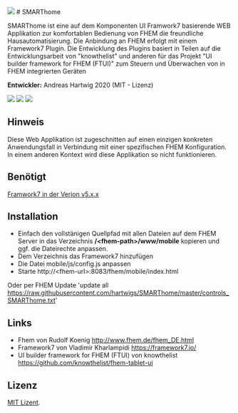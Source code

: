 ![](https://hartwiga.github.io/SMARThome/favicon-96x96.png) # SMARThome

SMARThome ist eine auf dem Komponenten UI Framwork7 basierende WEB Applikation zur komfortablen Bedienung von FHEM die freundliche Hausautomatisierung. Die Anbindung an FHEM erfolgt mit einem Framework7 Plugin. 
Die Entwicklung des Plugins basiert in Teilen auf die Entwicklungsarbeit von "knowthelist" und anderen für das Projekt "UI builder framework for FHEM (FTUI)" zum Steuern und Überwachen von in FHEM integrierten Geräten

**Entwickler:** Andreas Hartwig 2020 (MIT - Lizenz)

![](https://hartwiga.github.io/SMARThome/SMARThome_home1.jpeg) ![](https://hartwiga.github.io/SMARThome/SMARThome_batchroom.jpeg)  ![](https://hartwiga.github.io/SMARThome/SMARThome_shutters.jpeg)

Hinweis
-------
Diese Web Applikation ist zugeschnitten auf einen einzigen konkreten Anwendungsfall in Verbindung mit einer spezifischen FHEM Konfiguration. In einem anderen Kontext wird diese Applikation so nicht funktionieren. 

Benötigt
--------
[Framwork7 in der Verion v5.x.x](https://github.com/framework7io/framework7/tree/master/packages/core)

Installation
------------

 * Einfach den vollstänigen Quellpfad mit allen Dateien auf dem FHEM Server in das Verzeichnis **/\<fhem-path\>/www/mobile** kopieren und ggf. die Dateirechte anpassen.
 * Dem Verzeichnis das Framework7 hinzufügen
 * Die Datei mobile/js/config.js anpassen
 * Starte http://\<fhem-url\>:8083/fhem/mobile/index.html
 
Oder per FHEM Update 'update all https://raw.githubusercontent.com/hartwigs/SMARThome/master/controls_SMARThome.txt'
 
Links
-----

* Fhem von Rudolf Koenig http://www.fhem.de/fhem_DE.html
* Framework7 von Vladimir Kharlampidi https://framework7.io/
* UI builder framework for FHEM (FTUI) von knowthelist https://github.com/knowthelist/fhem-tablet-ui

Lizenz
------

[MIT Lizent](http://www.opensource.org/licenses/mit-license.php).
